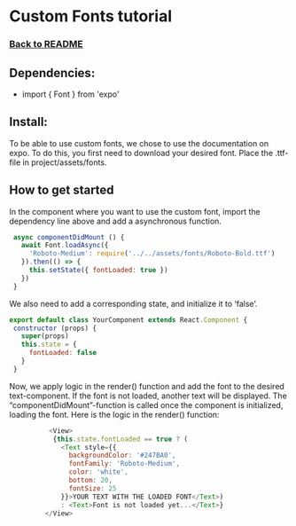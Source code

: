 
# Custom Fonts tutorial
### [Back to README](https://github.com/IT2810/it2810-webutvikling-h18-prosjekt-3-38/edit/issue/34/readme/)

## Dependencies:
* import { Font } from 'expo'

## Install:

To be able to use custom fonts, we chose to use the documentation on expo. To do this, you first need to download your desired font. Place the .ttf-file in project/assets/fonts. 

## How to get started

In the component where you want to use the custom font, import the dependency line above and add a asynchronous function. 
```javascript
 async componentDidMount () {
   await Font.loadAsync({
     'Roboto-Medium': require('../../assets/fonts/Roboto-Bold.ttf')
   }).then(() => {
     this.setState({ fontLoaded: true })
   })
 }
```

We also need to add a corresponding state, and initialize it to ‘false’.

```javascript
export default class YourComponent extends React.Component {
 constructor (props) {
   super(props)
   this.state = {
     fontLoaded: false
   }
 }
```
Now, we apply logic in the render() function and add the font to the desired text-component. If the font is not loaded, another text will be displayed. The “componentDidMount”-function is called once the component is initialized, loading the font.
Here is the logic in the render() function:

```javascript
          <View>
           {this.state.fontLoaded == true ? (
             <Text style={{
               backgroundColor: '#247BA0',
               fontFamily: 'Roboto-Medium',
               color: 'white',
               bottom: 20,
               fontSize: 25
             }}>YOUR TEXT WITH THE LOADED FONT</Text>)
             : <Text>Font is not loaded yet...</Text>}
         </View>
```
